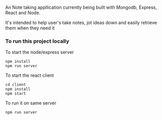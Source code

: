 An Note taking appllication currently being built with Mongodb, Express, React and Node.

It's intended to help user's take notes, jot ideas down and easily retrieve them when they need it

### To run this project locally

To start the node/express server

    npm install
    npm run server

To start the react client

    cd client
    npm install
    npm start

To run it on same server

    npm run server
